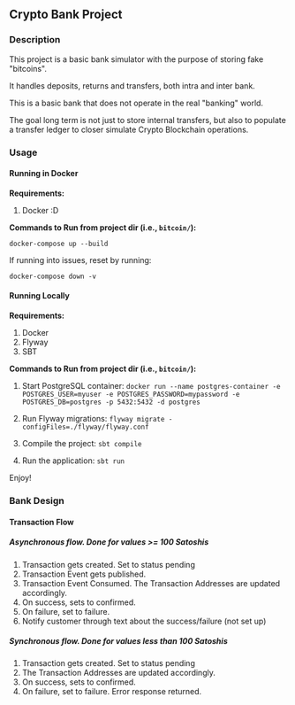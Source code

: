## Crypto Bank Project

### Description

This project is a basic bank simulator with the purpose of storing fake "bitcoins".

It handles deposits, returns and transfers, both intra and inter bank.

This is a basic bank that does not operate in the real "banking" world.

The goal long term is not just to store internal transfers, but also to populate a transfer ledger to closer simulate Crypto Blockchain operations.

### Usage

#### Running in Docker

**Requirements:**

1. Docker :D

**Commands to Run from project dir (i.e., `bitcoin/`):**

`docker-compose up --build`

If running into issues, reset by running:

`docker-compose down -v`

#### Running Locally

**Requirements:**

1. Docker
2. Flyway
3. SBT

**Commands to Run from project dir (i.e., `bitcoin/`):**

1. Start PostgreSQL container:
   `docker run --name postgres-container -e POSTGRES_USER=myuser -e POSTGRES_PASSWORD=mypassword -e POSTGRES_DB=postgres -p 5432:5432 -d postgres`

2. Run Flyway migrations:
   `flyway migrate -configFiles=./flyway/flyway.conf`

3. Compile the project:
   `sbt compile`

4. Run the application:
   `sbt run`

Enjoy!

### Bank Design

#### Transaction Flow 

##### Asynchronous flow. Done for values >= 100 Satoshis
1. Transaction gets created. Set to status pending
2. Transaction Event gets published. 
3. Transaction Event Consumed. The Transaction Addresses are updated accordingly.
4. On success, sets to confirmed. 
5. On failure, set to failure.
6. Notify customer through text about the success/failure (not set up)

##### Synchronous flow. Done for values less than 100 Satoshis
1. Transaction gets created. Set to status pending
2. The Transaction Addresses are updated accordingly.
3. On success, sets to confirmed.
4. On failure, set to failure. Error response returned.
